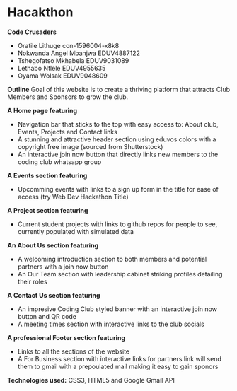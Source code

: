 # Hacakthon

**Code Crusaders**
- Oratile Lithuge  con-1596004-x8k8
- Nokwanda Angel Mbanjwa	EDUV4887122
- Tshegofatso Mkhabela  EDUV9031089
- Lethabo Ntlele  EDUV4955635
- Oyama Wolsak  EDUV9048609

**Outline**
Goal of this website is to create a thriving platform that attracts Club Members and Sponsors to grow the club.

**A Home page featuring**
- Navigation bar that sticks to the top with easy access to:
	About club, Events, Projects and Contact links
- A stunning and attractive header section using eduvos colors with a copyright free image 
	(sourced from Shutterstock)
- An interactive join now button that directly links new members to the coding club whatsapp group

**A Events section featuring**
- Upcomming events with links to a sign up form in the title for ease of access
	(try Web Dev Hackathon Title)

**A Project section featuring**
- Current student projects with links to github repos for people to see,
	currently populated with simulated data

**An About Us section featuring**
- A welcoming introduction section to both members and potential partners with a join now button
- An Our Team section with leadership cabinet striking profiles detailing their roles

**A Contact Us section featuring**
- An impresive Coding Club styled banner with an interactive join now button and QR code
- A meeting times section with interactive links to the club socials

**A professional Footer section featuring**
- Links to all the sections of the website
- A For Business section with interactive links for partners 
	link will send them to gmail with a prepoulated mail making it easy to gain sponors

**Technologies used:**
CSS3, HTML5 and Google Gmail API
